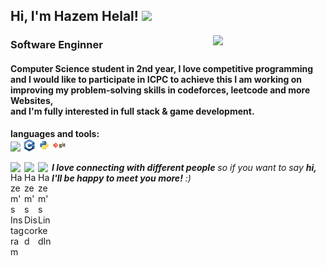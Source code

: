<h2> Hi, I'm Hazem Helal! 
<img src="https://media0.giphy.com/media/LTGj1ANVfZwkESj0UN/200w.gif?cid=82a1493babfjoe3jghjl6yyzmiybskw7u1tpd68t53tjhpbe&rid=200w.gif&ct=g" width="20"></h2>
<img align='right' src="https://github.com/h4zemhel4l/H4zemHel4l/blob/main/image-asset.gif" width="180">
<h3> Software Enginner </h3>

<h4>Computer Science student in 2nd year, I love competitive programming and I would like to participate in ICPC to achieve this I am working on improving my problem-solving skills in codeforces, leetcode and more Websites,<br>and I'm fully interested in full stack & game development.</h4>

**languages and tools:**  
<code><img height="20" src="https://upload.wikimedia.org/wikipedia/commons/1/19/C_Logo.png"></code>
<code><img height="20" src="https://raw.githubusercontent.com/github/explore/80688e429a7d4ef2fca1e82350fe8e3517d3494d/topics/cpp/cpp.png"></code>
<code><img height="20" src="https://raw.githubusercontent.com/github/explore/80688e429a7d4ef2fca1e82350fe8e3517d3494d/topics/python/python.png"></code>
<code><img height="20" src="https://raw.githubusercontent.com/github/explore/80688e429a7d4ef2fca1e82350fe8e3517d3494d/topics/git/git.png"></code>

<a href="https://www.instagram.com/h4zemhel4l">
  <img align="left" alt="Hazem's Instagram" width="22px" src="https://raw.githubusercontent.com/hussainweb/hussainweb/main/icons/instagram.png" />
</a>
<a href="https://discord.com/users/1015364718367617106">
  <img align="left" alt="Hazem's Discord" width="22px" src="https://raw.githubusercontent.com/peterthehan/peterthehan/master/assets/discord.svg" />
</a>
<a href="https://www.linkedin.com/in/H4zemHel4l/">
  <img align="left" alt="Hazem's LinkedIn" width="22px" src="https://raw.githubusercontent.com/peterthehan/peterthehan/master/assets/linkedin.svg" />
</a>

<em><b>I love connecting with different people</b> so if you want to say <b>hi, I'll be happy to meet you more!</b> :)</em>





